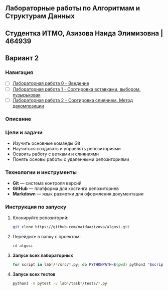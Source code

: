 ## Лабораторные работы по Алгоритмам и Cтруктурам Данных

## Студентка ИТМО, Азизова Наида Элимизовна | 464939

## Вариант 2

### Навигация

- [ ] [Лабораторная работа 0 - Введение ]([lab0](lab0))
- [ ] [Лабораторная работа 1 - Сортировка вставками, выбором, пузырьковая ]([lab1](lab1))
- [ ] [Лабораторная работа 2 - Сортировка слиянием. Метод декомпозиции ]([lab2](lab2))

### Описание

### Цели и задачи

- Изучить основные команды Git
- Научиться создавать и управлять репозиториями
- Освоить работу с ветками и слияниями
- Понять основы работы с удаленными репозиториями

### Технологии и инструменты

- **Git** — система контроля версий
- **GitHub** — платформа для хостинга репозиториев
- **Markdown** — язык разметки для оформления документации

### Инструкция по запуску
1. Клонируйте репозиторий:
   ```bash
   git clone https://github.com/naidaazizova/algosi.git
   ```
2. Перейдите в папку с проектом:
   ```bash
   cd algosi
   ```
3. **Запуск всех лабораторных**

   ```bash
   for script in lab*/*/src/*.py; do PYTHONPATH=$(pwd) python3 "$script"; done
   ```

4. **Запуск всех тестов**

   ```bash
   python3 -m pytest -v lab*/task*/tests/*.py
   ```


